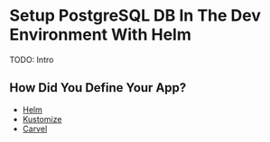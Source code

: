 # Setup PostgreSQL DB In The Dev Environment With Helm

TODO: Intro

## How Did You Define Your App?

* [Helm](helm-helm.md)
* [Kustomize](helm-kustomize.md)
* [Carvel](helm-carvel.md)
